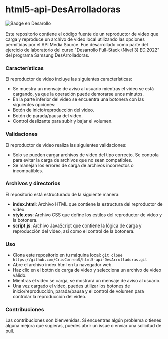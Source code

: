 # html5-api-DesArrolladoras
![Badge en Desarollo](https://img.shields.io/badge/STATUS-FINALIZADO-violet) <br/>
<br/>
Este repositorio contiene el código fuente de un reproductor de video que carga y reproduce un archivo de video local utilizando las opciones permitidas por el API Media Source. Fue desarrollado como parte del ejercicio de laboratorio del curso "Desarrollo Full-Stack (Nivel 3) ED.2022" del programa Samsung DesArrolladoras.

### Características
El reproductor de video incluye las siguientes características:

- Se muestra un mensaje de aviso al usuario mientras el video se está cargando, ya que la operación puede demorarse unos minutos.
- En la parte inferior del video se encuentra una botonera con las siguientes opciones:
- Botón de inicio/reproducción del video.
- Botón de parada/pausa del video.
- Control deslizante para subir y bajar el volumen.


### Validaciones
El reproductor de video realiza las siguientes validaciones:

- Solo se pueden cargar archivos de video del tipo correcto. Se controla para evitar la carga de archivos que no sean compatibles.
- Se manejan los errores de carga de archivos incorrectos o incompatibles.

### Archivos y directorios
El repositorio está estructurado de la siguiente manera:

- **index.html**: Archivo HTML que contiene la estructura del reproductor de video.
- **style.css**: Archivo CSS que define los estilos del reproductor de video y la botonera.
- **script.js**: Archivo JavaScript que contiene la lógica de carga y reproducción del video, así como el control de la botonera.

### Uso
- Clona este repositorio en tu máquina local: `git clone https://github.com/CrisCorreaS/html5-api-DesArrolladoras.git`
- Abre el archivo index.html en tu navegador web.
- Haz clic en el botón de carga de video y selecciona un archivo de video válido.
- Mientras el video se carga, se mostrará un mensaje de aviso al usuario.
- Una vez cargado el video, puedes utilizar los botones de inicio/reproducción, parada/pausa y el control de volumen para controlar la reproducción del video.

### Contribuciones
Las contribuciones son bienvenidas. Si encuentras algún problema o tienes alguna mejora que sugieras, puedes abrir un issue o enviar una solicitud de pull.
